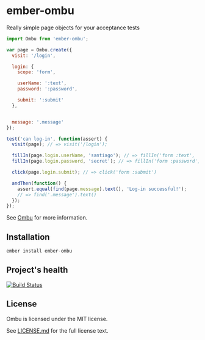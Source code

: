 # ember-ombu

Really simple page objects for your acceptance tests

```js
import Ombu from 'ember-ombu';

var page = Ombu.create({
  visit: '/login',

  login: {
    scope: 'form',

    userName: ':text',
    password: ':password',

    submit: ':submit'
  },


  message: '.message'
});

test('can log-in', function(assert) {
  visit(page); // => visit('/login');

  fillIn(page.login.userName, 'santiago'); // => fillIn('form :text', 'santiago')
  fillIn(page.login.password, 'secret'); // => fillIn('form :password', 'secret')

  click(page.login.submit); // => click('form :submit')

  andThen(function() {
    assert.equal(find(page.message).text(), 'Log-in successful!');
    // => find('.message').text()
  });
});
```

See [Ombu](https://github.com/san650/ombu) for more information.

## Installation

```js
ember install ember-ombu
```

## Project's health

[![Build Status](https://travis-ci.org/san650/ember-ombu.svg?branch=master)](https://travis-ci.org/san650/ember-ombu)

## License

Ombu is licensed under the MIT license.

See [LICENSE.md](./LICENSE.md) for the full license text.
